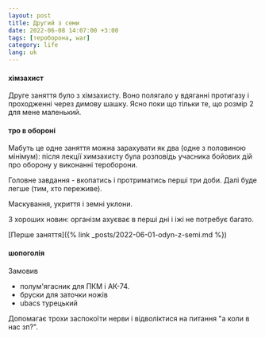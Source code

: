 ```yaml
---
layout: post
title: Другий з семи
date: 2022-06-08 14:07:00 +3:00
tags: [тероборона, war]
category: life
lang: uk
---
```


#### хімзахист
Друге заняття було з хімзахисту.
Воно полягало у вдяганні протигазу і проходженні через димову шашку.
Ясно поки що тільки те, що розмір 2 для мене маленький.

#### тро в обороні
Мабуть це одне заняття можна зарахувати як два (одне з половиною мінімум):
після лекції химзахисту була розповідь учасника бойових дій про оборону у виконанні тероборони.

Головне завдання - вкопатись і протриматись перші три доби. 
Далі буде легше (тим, хто переживе).

Маскування, укриття і земні уклони.

З хороших новин: організм ахуєває в перші дні і іжі не потребує багато.

[Перше заняття]({% link _posts/2022-06-01-odyn-z-semi.md %})

#### шопоголія
Замовив 
* полум'ягасник для ПКМ і АК-74.
* бруски для заточки ножів
* ubacs турецький 

Допомагає трохи заспокоїти нерви і відволіктися на питання "а коли в нас зп?".